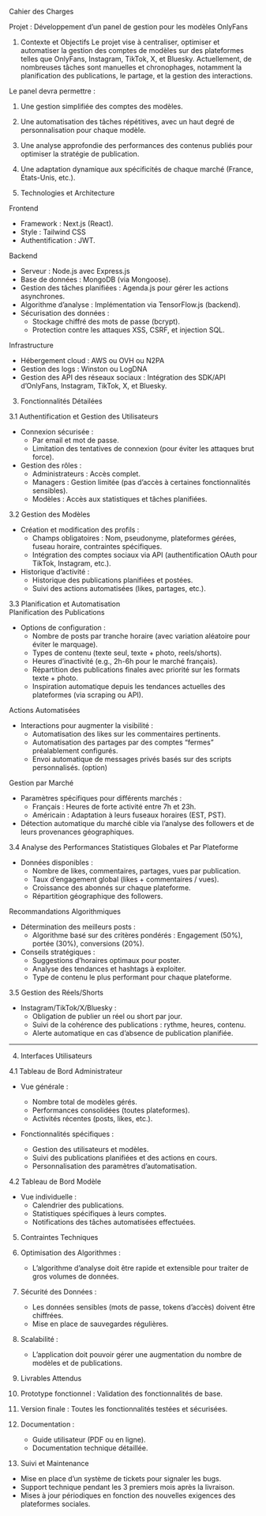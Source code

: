 Cahier des Charges

Projet : Développement d’un panel de gestion pour les modèles OnlyFans  


1. Contexte et Objectifs
Le projet vise à centraliser, optimiser et automatiser la gestion des comptes de modèles sur des plateformes telles que OnlyFans, Instagram, TikTok, X, et Bluesky. Actuellement, de nombreuses tâches sont manuelles et chronophages, notamment la planification des publications, le partage, et la gestion des interactions.  

Le panel devra permettre :  
1. Une gestion simplifiée des comptes des modèles.  
2. Une automatisation des tâches répétitives, avec un haut degré de personnalisation pour chaque modèle.  
3. Une analyse approfondie des performances des contenus publiés pour optimiser la stratégie de publication.  
4. Une adaptation dynamique aux spécificités de chaque marché (France, États-Unis, etc.).  


2. Technologies et Architecture

Frontend
- Framework : Next.js (React).  
- Style : Tailwind CSS 
- Authentification :  JWT.  

Backend
- Serveur : Node.js avec Express.js 
- Base de données : MongoDB (via Mongoose).  
- Gestion des tâches planifiées : Agenda.js pour gérer les actions asynchrones.  
- Algorithme d’analyse : Implémentation via TensorFlow.js (backend).  
- Sécurisation des données :  
  - Stockage chiffré des mots de passe (bcrypt).  
  - Protection contre les attaques XSS, CSRF, et injection SQL.  

Infrastructure  
- Hébergement cloud : AWS ou OVH ou N2PA
- Gestion des logs : Winston ou LogDNA
- Gestion des API des réseaux sociaux : Intégration des SDK/API d’OnlyFans, Instagram, TikTok, X, et Bluesky.  







3. Fonctionnalités Détailées

3.1 Authentification et Gestion des Utilisateurs 
- Connexion sécurisée :  
  - Par email et mot de passe.  
  - Limitation des tentatives de connexion (pour éviter les attaques brut force).  
- Gestion des rôles :  
  - Administrateurs : Accès complet.  
  - Managers : Gestion limitée (pas d’accès à certaines fonctionnalités sensibles).  
  - Modèles : Accès aux statistiques et tâches planifiées.  

3.2 Gestion des Modèles
- Création et modification des profils :  
  - Champs obligatoires : Nom, pseudonyme, plateformes gérées, fuseau horaire, contraintes spécifiques.  
  - Intégration des comptes sociaux via API (authentification OAuth pour TikTok, Instagram, etc.).  
- Historique d’activité :  
  - Historique des publications planifiées et postées.  
  - Suivi des actions automatisées (likes, partages, etc.).  

3.3 Planification et Automatisation  
Planification des Publications
- Options de configuration :  
  - Nombre de posts par tranche horaire (avec variation aléatoire pour éviter le marquage).  
  - Types de contenu (texte seul, texte + photo, reels/shorts).  
  - Heures d’inactivité (e.g., 2h-6h pour le marché français).  
  - Répartition des publications finales avec priorité sur les formats texte + photo.  
  - Inspiration automatique depuis les tendances actuelles des plateformes (via scraping ou API).

Actions Automatisées
- Interactions pour augmenter la visibilité :  
  - Automatisation des likes sur les commentaires pertinents.  
  - Automatisation des partages par des comptes “fermes” préalablement configurés.  
  - Envoi automatique de messages privés basés sur des scripts personnalisés. (option) 

Gestion par Marché
- Paramètres spécifiques pour différents marchés :  
  - Français : Heures de forte activité entre 7h et 23h.  
  - Américain : Adaptation à leurs fuseaux horaires (EST, PST).  
- Détection automatique du marché cible via l’analyse des followers et de leurs provenances géographiques.  





3.4 Analyse des Performances
Statistiques Globales et Par Plateforme
- Données disponibles :  
  - Nombre de likes, commentaires, partages, vues par publication.  
  - Taux d’engagement global (likes + commentaires / vues).  
  - Croissance des abonnés sur chaque plateforme.  
  - Répartition géographique des followers.  

Recommandations Algorithmiques
- Détermination des meilleurs posts :  
  - Algorithme basé sur des critères pondérés : Engagement (50%), portée (30%), conversions (20%).  
- Conseils stratégiques :  
  - Suggestions d’horaires optimaux pour poster.  
  - Analyse des tendances et hashtags à exploiter.  
  - Type de contenu le plus performant pour chaque plateforme.  

3.5 Gestion des Réels/Shorts
- Instagram/TikTok/X/Bluesky :  
  - Obligation de publier un réel ou short par jour.  
  - Suivi de la cohérence des publications : rythme, heures, contenu.  
  - Alerte automatique en cas d’absence de publication planifiée.  

---

4. Interfaces Utilisateurs

4.1 Tableau de Bord Administrateur
- Vue générale :  
  - Nombre total de modèles gérés.  
  - Performances consolidées (toutes plateformes).  
  - Activités récentes (posts, likes, etc.).  

- Fonctionnalités spécifiques :  
  - Gestion des utilisateurs et modèles.  
  - Suivi des publications planifiées et des actions en cours.  
  - Personnalisation des paramètres d’automatisation.  

4.2 Tableau de Bord Modèle
- Vue individuelle :  
  - Calendrier des publications.  
  - Statistiques spécifiques à leurs comptes.  
  - Notifications des tâches automatisées effectuées.  





5. Contraintes Techniques

1. Optimisation des Algorithmes :  
   - L’algorithme d’analyse doit être rapide et extensible pour traiter de gros volumes de données.  

2. Sécurité des Données :  
   - Les données sensibles (mots de passe, tokens d’accès) doivent être chiffrées.  
   - Mise en place de sauvegardes régulières.  

3. Scalabilité :  
   - L’application doit pouvoir gérer une augmentation du nombre de modèles et de publications.  


6. Livrables Attendus
1. Prototype fonctionnel : Validation des fonctionnalités de base.  
2. Version finale : Toutes les fonctionnalités testées et sécurisées.  
3. Documentation :  
   - Guide utilisateur (PDF ou en ligne).  
   - Documentation technique détaillée.


7. Suivi et Maintenance
- Mise en place d’un système de tickets pour signaler les bugs.  
- Support technique pendant les 3 premiers mois après la livraison.  
- Mises à jour périodiques en fonction des nouvelles exigences des plateformes sociales.
